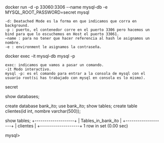 docker run -d -p 33060:3306 --name mysql-db -e MYSQL_ROOT_PASSWORD=secret mysql


    -d: Deatached Mode es la forma en que indicamos que corra en background.
    -p : puerto, el contenedor corre en el puerto 3306 pero hacemos un bind para que lo escuchemos en Host el puerto 33061.
    –name : para no tener que hacer referencia al hash le asignamos un nombre.
    -e : environment le asignamos la contraseña.


docker exec -it mysql-db mysql -p


    exec: indicamos que vamos a pasar un comando.
    -it Modo interactivo.
    mysql -p: es el comando para entrar a la consola de mysql con el usuario root(si has trabajado con mysql en consola es lo mismo).


secret

show databases;

create database bank_ito;
use bank_ito;
show tables;
create table clientes(id int, nombre varchar(500));

show tables;
+--------------------+
| Tables_in_bank_ito |
+--------------------+
| clientes           |
+--------------------+
1 row in set (0.00 sec)

mysql>



